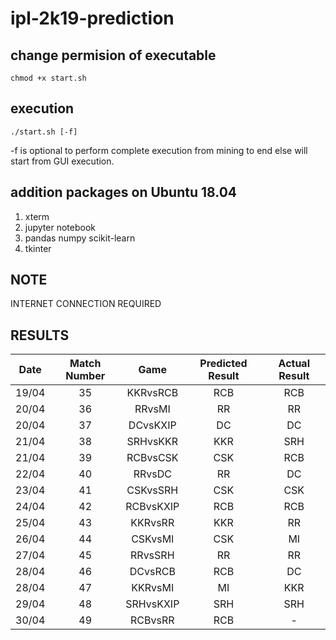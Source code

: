 # ipl-2k19-prediction

## change permision of executable

`chmod +x start.sh`

## execution

`./start.sh [-f]`

-f is optional to perform complete execution from mining to end else will start from GUI execution.

## addition packages on Ubuntu 18.04

1) xterm
2) jupyter notebook
3) pandas numpy scikit-learn
4) tkinter

## NOTE

INTERNET CONNECTION REQUIRED

## RESULTS
| Date | Match Number | Game | Predicted Result | Actual Result |
|:---:|:---:|:---:|:---:|:---:|
| 19/04 | 35 | KKRvsRCB | RCB | RCB |
| 20/04 | 36 | RRvsMI | RR | RR |
| 20/04 | 37 | DCvsKXIP | DC | DC |
| 21/04 | 38 | SRHvsKKR | KKR | SRH |
| 21/04 | 39 | RCBvsCSK | CSK | RCB |
| 22/04 | 40 | RRvsDC | RR | DC |
| 23/04 | 41 | CSKvsSRH | CSK | CSK |
| 24/04 | 42 | RCBvsKXIP | RCB | RCB |
| 25/04 | 43 | KKRvsRR | KKR | RR |
| 26/04 | 44 | CSKvsMI | CSK | MI |
| 27/04 | 45 | RRvsSRH | RR | RR |
| 28/04 | 46 | DCvsRCB | RCB | DC |
| 28/04 | 47 | KKRvsMI | MI | KKR |
| 29/04 | 48 | SRHvsKXIP | SRH | SRH |
| 30/04 | 49 | RCBvsRR | RCB | - |